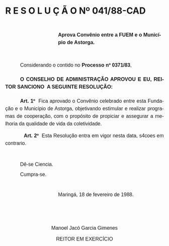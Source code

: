 <body lang=PT-BR style='tab-interval:35.4pt'>

<div class=Section1>

<h1>R E S O L U Ç Ã O Nº 041/88-CAD</h1>

<p class=MsoNormal style='margin-top:36.0pt;margin-right:0cm;margin-bottom:
0cm;margin-left:126.0pt;margin-bottom:.0001pt;line-height:18.0pt'><b><span
style='font-size:12.0pt;mso-bidi-font-size:10.0pt;font-family:Arial'>Aprova
Convênio entre a FUEM e o Município de Astorga.<o:p></o:p></span></b></p>

<p class=MsoNormal style='margin-top:37.8pt;text-indent:35.45pt'><span
style='font-size:12.0pt;mso-bidi-font-size:10.0pt;font-family:Arial'>Considerando
o contido no <b>Processo nº 0371/83</b>,<o:p></o:p></span></p>

<p class=MsoNormal style='margin-top:18.0pt;text-align:justify;text-indent:
35.45pt;line-height:18.0pt'><b><span style='font-size:12.0pt;mso-bidi-font-size:
10.0pt;font-family:Arial'>O CONSELHO DE ADMINISTRAÇÃO APROVOU E EU, REITOR
SANCIONO<span style="mso-spacerun: yes">  </span>A SEGUINTE RESOLUÇÃO:<o:p></o:p></span></b></p>

<p class=MsoNormal style='margin-top:16.2pt;text-align:justify;text-indent:
35.45pt;line-height:18.0pt;tab-stops:295.2pt'><b style='mso-bidi-font-weight:
normal'><span style='font-size:12.0pt;mso-bidi-font-size:10.0pt;font-family:
Arial'>Art. 1º<span style="mso-spacerun: yes">  </span></span></b><span
style='font-size:12.0pt;mso-bidi-font-size:10.0pt;font-family:Arial'>Fica
aprovado o Convênio celebrado entre esta Fundação e o Município de Astorga,
objetivando estimular e realizar programas de cooperação, com o propósito de
propiciar e assegurar a melhoria da qualidade de vida da coletividade.<o:p></o:p></span></p>

<p class=MsoNormal style='text-align:justify;line-height:18.0pt'><span
style='font-size:12.0pt;mso-bidi-font-size:10.0pt;font-family:Arial'><span
style='mso-tab-count:1'>            </span><b>Art. 2º</b><span
style="mso-spacerun: yes">  </span>Esta Resolução entra em vigor nesta data,
s4coes em contrario.<o:p></o:p></span></p>

<p class=MsoNormal style='text-align:justify'><span style='font-size:12.0pt;
mso-bidi-font-size:10.0pt;font-family:Arial'><![if !supportEmptyParas]>&nbsp;<![endif]><o:p></o:p></span></p>

<p class=MsoNormal style='margin-left:5.4pt;text-align:justify;text-indent:
30.0pt'><span lang=ES-TRAD style='font-size:12.0pt;mso-bidi-font-size:10.0pt;
font-family:Arial;mso-ansi-language:ES-TRAD'>Dê-se Ciencia.<o:p></o:p></span></p>

<p class=MsoNormal style='margin-top:3.6pt;margin-right:0cm;margin-bottom:0cm;
margin-left:12.6pt;margin-bottom:.0001pt;text-align:justify;text-indent:22.8pt;
mso-line-height-alt:6.0pt'><span style='font-size:12.0pt;mso-bidi-font-size:
10.0pt;font-family:Arial'>Cumpra-se.<o:p></o:p></span></p>

<p class=MsoNormal><span style='font-size:12.0pt;mso-bidi-font-size:10.0pt;
font-family:Arial'><![if !supportEmptyParas]>&nbsp;<![endif]><o:p></o:p></span></p>

<p class=MsoNormal style='margin-top:0cm;margin-right:0cm;margin-bottom:18.0pt;
margin-left:126.0pt'><span style='font-size:12.0pt;mso-bidi-font-size:10.0pt;
font-family:Arial'>Maringá, 18 de fevereiro de 1988.<o:p></o:p></span></p>

<p class=MsoNormal align=center style='text-align:center'><span
style='font-size:12.0pt;mso-bidi-font-size:10.0pt;font-family:Arial'><![if !supportEmptyParas]>&nbsp;<![endif]><o:p></o:p></span></p>

<p class=MsoNormal align=center style='text-align:center'><span
style='font-size:12.0pt;mso-bidi-font-size:10.0pt;font-family:Arial'><![if !supportEmptyParas]>&nbsp;<![endif]><o:p></o:p></span></p>

<p class=MsoNormal align=center style='text-align:center'><span lang=ES-TRAD
style='font-size:12.0pt;mso-bidi-font-size:10.0pt;font-family:Arial;mso-ansi-language:
ES-TRAD'>Manoel Jacó Garcia Gimenes<o:p></o:p></span></p>

<p class=MsoNormal align=center style='text-align:center;line-height:17.4pt'><span
style='font-size:12.0pt;mso-bidi-font-size:10.0pt;font-family:Arial'>REITOR EM
EXERCÍCIO<o:p></o:p></span></p>

<p class=MsoNormal><span style='font-size:12.0pt;mso-bidi-font-size:10.0pt;
font-family:Arial'><![if !supportEmptyParas]>&nbsp;<![endif]><o:p></o:p></span></p>

</div>

</body>
